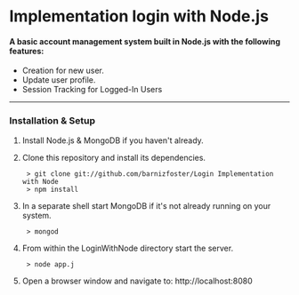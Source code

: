 # Implementation login with Node.js

#### A basic account management system built in Node.js with the following features:

* Creation for new user.
* Update user profile.
* Session Tracking for Logged-In Users

------

### Installation & Setup

1. Install Node.js & MongoDB if you haven't already.
2. Clone this repository and install its dependencies.

		> git clone git://github.com/barnizfoster/Login Implementation with Node
		> npm install

3. In a separate shell start MongoDB if it's not already running on your system.

		> mongod

4. From within the LoginWithNode directory start the server.

		> node app.j

5. Open a browser window and navigate to: http://localhost:8080
